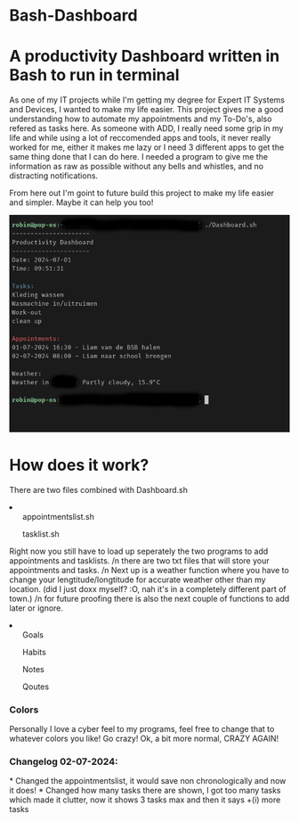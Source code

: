 # Bash-Dashboard
<h1>A productivity Dashboard written in Bash to run in terminal</h1>

<p>As one of my IT projects while I'm getting my degree for Expert IT Systems and Devices, I wanted to make my life easier.
This project gives me a good understanding how to automate my appointments and my To-Do's, also refered as tasks here.
As someone with ADD, I really need some grip in my life and while using a lot of reccomended apps and tools, it never really worked for me, either it makes me lazy or I need 3 different apps to get the same thing done that I can do here. I needed a program to give me the information as raw as possible without any bells and whistles, and no distracting notifications.

From here out I'm goint to future build this project to make my life easier and simpler. Maybe it can help you too!</p>

![Picture of the Dashboard](Dashboard.png)

<h1>How does it work?</h1>

There are two files combined with Dashboard.sh
<li>
  <ul>appointmentslist.sh</ul>
  <ul>tasklist.sh</ul>
</li>
<p> Right now you still have to load up seperately the two programs to add appointments and tasklists. /n
there are two txt files that will store your appointments and tasks. /n
Next up is a weather function where you have to change your lengtitude/longtitude for accurate weather other than my location. (did I just doxx myself? :O, nah it's in a completely different part of town.) /n
for future proofing there is also the next couple of functions to add later or ignore.</p>
<li>
  <ul>Goals</ul>
  <ul>Habits</ul>
  <ul>Notes</ul>
  <ul>Qoutes</ul>
</li>

<h3>Colors</h3>
<p>Personally I love a cyber feel to my programs, feel free to change that to whatever colors you like! Go crazy! Ok, a bit more normal, CRAZY AGAIN!</p>

<h3>Changelog 02-07-2024:</h3>
  * Changed the appointmentslist, it would save non chronologically and now it does!
  * Changed how many tasks there are shown, I got too many tasks which made it clutter, now it shows 3 tasks max and then it says +(i) more tasks
